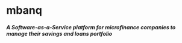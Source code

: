 # mbanq

##### A Software-as-a-Service platform for microfinance companies to manage their savings and loans portfolio
